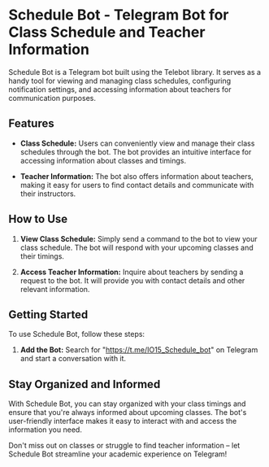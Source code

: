 # Schedule Bot - Telegram Bot for Class Schedule and Teacher Information

Schedule Bot is a Telegram bot built using the Telebot library. It serves as a handy tool for viewing and managing class schedules, configuring notification settings, and accessing information about teachers for communication purposes.

## Features

- **Class Schedule:** Users can conveniently view and manage their class schedules through the bot. The bot provides an intuitive interface for accessing information about classes and timings.

- **Teacher Information:** The bot also offers information about teachers, making it easy for users to find contact details and communicate with their instructors.

## How to Use

1. **View Class Schedule:** Simply send a command to the bot to view your class schedule. The bot will respond with your upcoming classes and their timings.

3. **Access Teacher Information:** Inquire about teachers by sending a request to the bot. It will provide you with contact details and other relevant information.

## Getting Started

To use Schedule Bot, follow these steps:

1. **Add the Bot:** Search for "https://t.me/IO15_Schedule_bot" on Telegram and start a conversation with it.


## Stay Organized and Informed

With Schedule Bot, you can stay organized with your class timings and ensure that you're always informed about upcoming classes. The bot's user-friendly interface makes it easy to interact with and access the information you need.

Don't miss out on classes or struggle to find teacher information – let Schedule Bot streamline your academic experience on Telegram!
